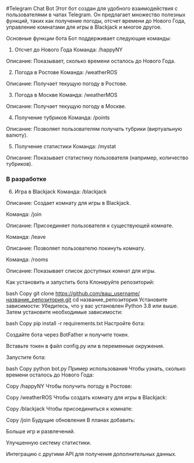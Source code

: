 #Telegram Chat Bot
Этот бот создан для удобного взаимодействия с пользователями в чатах Telegram. Он предлагает множество полезных функций, таких как получение погоды, отсчет времени до Нового Года, управление комнатами для игры в Blackjack и многое другое.

Основные функции бота
Бот поддерживает следующие команды:

1. Отсчет до Нового Года
Команда: /happyNY

Описание: Показывает, сколько времени осталось до Нового Года.

2. Погода в Ростове
Команда: /weatherROS

Описание: Получает текущую погоду в Ростове.

3. Погода в Москве
Команда: /weatherMOS

Описание: Получает текущую погоду в Москве.

4. Получение тубриков
Команда: /points

Описание: Позволяет пользователям получать тубрики (виртуальную валюту).

5. Получение статистики
Команда: /mystat

Описание: Показывает статистику пользователя (например, количество тубриков).
### В разработке
6. Игра в Blackjack
Команда: /blackjack

Описание: Создает комнату для игры в Blackjack.

Команда: /join

Описание: Присоединяет пользователя к существующей комнате.

Команда: /leave

Описание: Позволяет пользователю покинуть комнату.

Команда: /rooms

Описание: Показывает список доступных комнат для игры.

Как установить и запустить бота
Клонируйте репозиторий:

bash
Copy
git clone https://github.com/ваш_username/название_репозитория.git
cd название_репозитория
Установите зависимости:
Убедитесь, что у вас установлен Python 3.8 или выше. Затем установите необходимые зависимости:

bash
Copy
pip install -r requirements.txt
Настройте бота:

Создайте бота через BotFather и получите токен.

Вставьте токен в файл config.py или в переменные окружения.

Запустите бота:

bash
Copy
python bot.py
Пример использования
Чтобы узнать, сколько времени осталось до Нового Года:

Copy
/happyNY
Чтобы получить погоду в Ростове:

Copy
/weatherROS
Чтобы создать комнату для игры в Blackjack:

Copy
/blackjack
Чтобы присоединиться к комнате:

Copy
/join
Будущие обновления
В планах добавить:

Больше игр и развлечений.

Улучшенную систему статистики.

Интеграцию с другими API для получения дополнительных данных.
